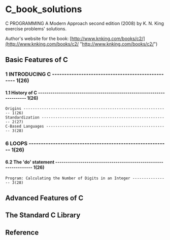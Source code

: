 # C_book_solutions
C PROGRAMMING A Modern Approach second edition (2008) by K. N. King exercise problems' solutions.

Author's website for the book: [http://www.knking.com/books/c2/](http://www.knking.com/books/c2/ "http://www.knking.com/books/c2/")

## Basic Features of C
### 1    INTRODUCING C -------------------------------------------------- 1(26)
#### 1.1    History of C ----------------------------------------------------------------------- 1(26)
    Origins ---------------------------------------------------------------- 1(26)
    Standardization -------------------------------------------------------- 2(27)
    C-Based Languages ------------------------------------------------------ 3(28)
### 6    LOOPS ---------------------------------------------------------- 1(26)
#### 6.2    The 'do' statement ----------------------------------------------------------------- 1(26)
    Program: Calculating the Number of Digits in an Integer ---------------- 3(28)
    
## Advanced Features of C

## The Standard C Library

## Reference

